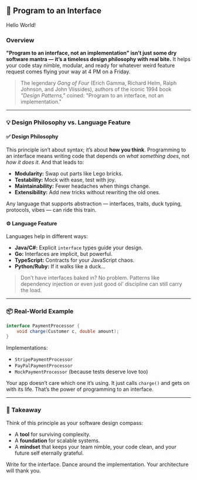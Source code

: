 ## 🌟 Program to an Interface

Hello World!

### Overview

**"Program to an interface, not an implementation" isn’t just some dry software mantra — it’s a timeless design philosophy with real bite.** It helps your code stay nimble, modular, and ready for whatever weird feature request comes flying your way at 4 PM on a Friday.

> The legendary *Gang of Four* (Erich Gamma, Richard Helm, Ralph Johnson, and John Vlissides), authors of the iconic 1994 book *"Design Patterns,"* coined: "Program to an interface, not an implementation."

---

### 💡 Design Philosophy vs. Language Feature

#### ✅ **Design Philosophy**

This principle isn’t about syntax; it’s about **how you think**. Programming to an interface means writing code that depends on *what something does*, not *how it does it*. And that leads to:

- **Modularity:** Swap out parts like Lego bricks.
- **Testability:** Mock with ease, test with joy.
- **Maintainability:** Fewer headaches when things change.
- **Extensibility:** Add new tricks without rewriting the old ones.

Any language that supports abstraction — interfaces, traits, duck typing, protocols, vibes — can ride this train.

#### ⚙️ **Language Feature**

Languages help in different ways:

- **Java/C#:** Explicit `interface` types guide your design.
- **Go:** Interfaces are implicit, but powerful.
- **TypeScript:** Contracts for your JavaScript chaos.
- **Python/Ruby:** If it walks like a duck...

> Don’t have interfaces baked in? No problem. Patterns like dependency injection or even just good ol’ discipline can still carry the load.

---

### 📦 Real-World Example

```java
interface PaymentProcessor {
    void charge(Customer c, double amount);
}
```

Implementations:

- `StripePaymentProcessor`
- `PayPalPaymentProcessor`
- `MockPaymentProcessor` (because tests deserve love too)

Your app doesn’t care which one it’s using. It just calls `charge()` and gets on with its life. That’s the power of programming to an interface.

---

### 🔑 Takeaway

Think of this principle as your software design compass:

- A **tool** for surviving complexity.
- A **foundation** for scalable systems.
- A **mindset** that keeps your team nimble, your code clean, and your future self eternally grateful.

Write for the interface. Dance around the implementation. Your architecture will thank you.

